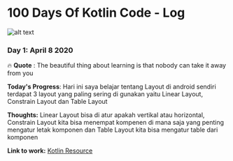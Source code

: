 # 100 Days Of Kotlin Code - Log 


![alt text](https://miro.medium.com/max/311/1*3T_W1dMbDAYkClPejRAUIw.png)
 ### Day 1: April 8 2020
:fire: **Quote** : The beautiful thing about learning is that nobody can take it away from you

**Today's Progress**: Hari ini saya belajar tentang Layout di android sendiri terdapat 3 layout yang paling sering di gunakan yaitu Linear Layout, Constrain Layout dan Table Layout

**Thoughts:** Linear Layout bisa di atur apakah vertikal atau horizontal, Constrain Layout kita bisa menempat kompenen di mana saja yang penting mengatur letak komponen dan Table Layout kita bisa mengatur table dari komponen

**Link to work:** [Kotlin Resource](https://kotlinlang.org/docs/reference/)


